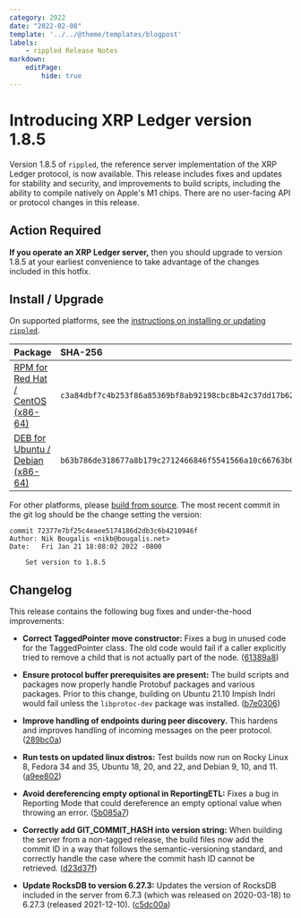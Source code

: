 ```yaml
---
category: 2022
date: "2022-02-08"
template: '../../@theme/templates/blogpost'
labels:
    - rippled Release Notes
markdown:
    editPage:
        hide: true
---
```

# Introducing XRP Ledger version 1.8.5

Version 1.8.5 of `rippled`, the reference server implementation of the XRP Ledger protocol, is now available. This release includes fixes and updates for stability and security, and improvements to build scripts, including the ability to compile natively on Apple's M1 chips. There are no user-facing API or protocol changes in this release.

<!-- BREAK -->

## Action Required

**If you operate an XRP Ledger server,** then you should upgrade to version 1.8.5 at your earliest convenience to take advantage of the changes included in this hotfix.

## Install / Upgrade

On supported platforms, see the [instructions on installing or updating `rippled`](https://xrpl.org/install-rippled.html).

| Package | SHA-256 |
|:--------|:--------|
| [RPM for Red Hat / CentOS (x86-64)](https://repos.ripple.com/repos/rippled-rpm/stable/rippled-1.8.5-1.el7.x86_64.rpm) | `c3a84dbf7c4b253f86a85369bf8ab92198cbc8b42c37dd17b62c88b7b5b986bf` |
| [DEB for Ubuntu / Debian (x86-64)](https://repos.ripple.com/repos/rippled-deb/pool/stable/rippled_1.8.5-1_amd64.deb) | `b63b786de318677a8b179c2712466846f5541566a10c66763b6d9b0ac9738154` |

For other platforms, please [build from source](https://github.com/XRPLF/rippled/blob/master/BUILD.md). The most recent commit in the git log should be the change setting the version:

```text
commit 72377e7bf25c4eaee5174186d2db3c6b4210946f
Author: Nik Bougalis <nikb@bougalis.net>
Date:   Fri Jan 21 18:08:02 2022 -0800

    Set version to 1.8.5
```

## Changelog

This release contains the following bug fixes and under-the-hood improvements:

- **Correct TaggedPointer move constructor:** Fixes a bug in unused code for the TaggedPointer class. The old code would fail if a caller explicitly tried to remove a child that is not actually part of the node. ([61389a8](https://github.com/ripple/rippled/commit/61389a8befd79104534f32275394ffb953196741))

- **Ensure protocol buffer prerequisites are present:** The build scripts and packages now properly handle Protobuf packages and various packages. Prior to this change, building on Ubuntu 21.10 Impish Indri would fail unless the `libprotoc-dev` package was installed. ([b7e0306](https://github.com/ripple/rippled/commit/b7e0306d0a69427055d33fe8b75a982b24f7f2f4))

- **Improve handling of endpoints during peer discovery.** This hardens and improves handling of incoming messages on the peer protocol. ([289bc0a](https://github.com/ripple/rippled/commit/289bc0afd928ce45dd919115c65ea7290f59eecd))

- **Run tests on updated linux distros:** Test builds now run on Rocky Linux 8, Fedora 34 and 35, Ubuntu 18, 20, and 22, and Debian 9, 10, and 11. ([a9ee802](https://github.com/ripple/rippled/commit/a9ee802240e92954d021caedde5ef749253d1a36))

- **Avoid dereferencing empty optional in ReportingETL:** Fixes a bug in Reporting Mode that could dereference an empty optional value when throwing an error. ([5b085a7](https://github.com/ripple/rippled/commit/5b085a75fd4f2a28804f15f6559a5ecd4d862d81))

- **Correctly add GIT_COMMIT_HASH into version string:** When building the server from a non-tagged release, the build files now add the commit ID in a way that follows the semantic-versioning standard, and correctly handle the case where the commit hash ID cannot be retrieved. ([d23d37f](https://github.com/ripple/rippled/commit/d23d37fcfd8a1126bedb033f4f07089488720d29))

- **Update RocksDB to version 6.27.3:** Updates the version of RocksDB included in the server from 6.7.3 (which was released on 2020-03-18) to 6.27.3 (released 2021-12-10). ([c5dc00a](https://github.com/ripple/rippled/commit/c5dc00af74eb22132b74570d7274360642dc7599))

